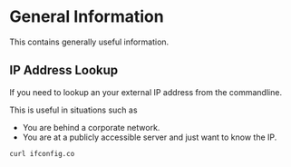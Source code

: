 # General Information

This contains generally useful information.


## IP Address Lookup

If you need to lookup an your external IP address from the commandline.  

This is useful in situations such as
* You are behind a corporate network.
* You are at a publicly accessible server and just want to know the IP.

```
curl ifconfig.co
```
